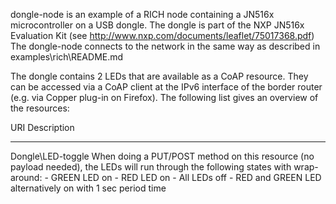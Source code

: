 dongle-node is an example of a RICH node containing a JN516x microcontroller on a USB dongle. 
The dongle is part of the NXP JN516x Evaluation Kit (see http://www.nxp.com/documents/leaflet/75017368.pdf) 
The dongle-node connects to the network in the same way as described in examples\rich\README.md

The dongle contains 2 LEDs that are available as a CoAP resource. They can be accessed via a CoAP client at the IPv6 interface 
of the border router (e.g. via Copper plug-in on Firefox).
The following list gives an overview of the resources:

URI                        Description
---                        -----------
Dongle\LED-toggle          When doing a PUT/POST method on this resource (no payload needed), the LEDs will run through
                           the following states with wrap-around:
                           - GREEN LED on
                           - RED LED on
                           - All LEDs off
                           - RED and GREEN LED alternatively on with 1 sec period time
